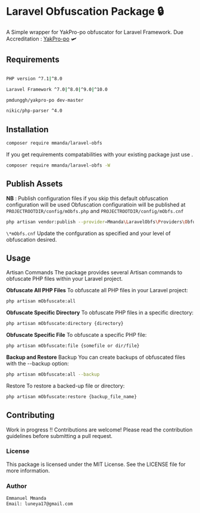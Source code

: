 # Laravel Obfuscation Package 🔒

A Simple wrapper for YakPro-po obfuscator for Laravel Framework.
Due Accreditation : <a href="https://github.com/pk-fr/yakpro-po">YakPro-po</a> 🛩️

## Requirements

```bash

PHP version ^7.1|^8.0

Laravel Framework ^7.0|^8.0|^9.0|^10.0

pmdunggh/yakpro-po dev-master

nikic/php-parser ^4.0

```

## Installation

```bash
composer require mmanda/laravel-obfs
```
If you get requirements compatabilities with your existing package just use .

```bash
composer require mmanda/laravel-obfs -W
```

## Publish Assets

**NB** : Publish configuration files if you skip this default obfuscation configuration will be used
Obfuscation configuratioin will be published at `PROJECTROOTDIR/config/mObfs.php` and `PROJECTROOTDIR/config/mObfs.cnf`

```bash
php artisan vendor:publish --provider=Mmanda\LaravelObfs\Providers\ObfuscateServiceProvider
```

`\*mObfs.cnf`
   Update the confguration as specified and your level of obfuscation desired.


## Usage

Artisan Commands
The package provides several Artisan commands to obfuscate PHP files within your Laravel project.

**Obfuscate All PHP Files**
To obfuscate all PHP files in your Laravel project:

```bash
php artisan mObfuscate:all
```

**Obfuscate Specific Directory**
To obfuscate PHP files in a specific directory:

```bash
php artisan mObfuscate:directory {directory}
```

**Obfuscate Specific File**
To obfuscate a specific PHP file:

```bash
php artisan mObfuscate:file {somefile or dir/file}
```

**Backup and Restore**
Backup
You can create backups of obfuscated files with the --backup option:

```bash
php artisan mObfuscate:all --backup
```

Restore
To restore a backed-up file or directory:

```bash
php artisan mObfuscate:restore {backup_file_name}
```

## Contributing

Work in progress !! Contributions are welcome! Please read the contribution guidelines before submitting a pull request.

### License

This package is licensed under the MIT License. See the LICENSE file for more information.

### Author

```bash
Emmanuel Mmanda
Email: luneya17@gmail.com
```
